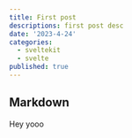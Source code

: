 ```yaml
---
title: First post
descriptions: first post desc
date: '2023-4-24'
categories:
  - sveltekit
  - svelte
published: true
---
```


## Markdown

Hey yooo